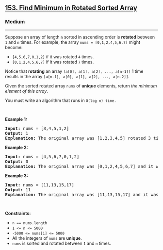 <h2><a href="https://leetcode.com/problems/find-minimum-in-rotated-sorted-array/">153. Find Minimum in Rotated Sorted Array</a></h2><h3>Medium</h3><hr><div style="user-select: auto;"><p style="user-select: auto;">Suppose an array of length <code style="user-select: auto;">n</code> sorted in ascending order is <strong style="user-select: auto;">rotated</strong> between <code style="user-select: auto;">1</code> and <code style="user-select: auto;">n</code> times. For example, the array <code style="user-select: auto;">nums = [0,1,2,4,5,6,7]</code> might become:</p>

<ul style="user-select: auto;">
	<li style="user-select: auto;"><code style="user-select: auto;">[4,5,6,7,0,1,2]</code> if it was rotated <code style="user-select: auto;">4</code> times.</li>
	<li style="user-select: auto;"><code style="user-select: auto;">[0,1,2,4,5,6,7]</code> if it was rotated <code style="user-select: auto;">7</code> times.</li>
</ul>

<p style="user-select: auto;">Notice that <strong style="user-select: auto;">rotating</strong> an array <code style="user-select: auto;">[a[0], a[1], a[2], ..., a[n-1]]</code> 1 time results in the array <code style="user-select: auto;">[a[n-1], a[0], a[1], a[2], ..., a[n-2]]</code>.</p>

<p style="user-select: auto;">Given the sorted rotated array <code style="user-select: auto;">nums</code> of <strong style="user-select: auto;">unique</strong> elements, return <em style="user-select: auto;">the minimum element of this array</em>.</p>

<p style="user-select: auto;">You must write an algorithm that runs in&nbsp;<code style="user-select: auto;">O(log n) time.</code></p>

<p style="user-select: auto;">&nbsp;</p>
<p style="user-select: auto;"><strong style="user-select: auto;">Example 1:</strong></p>

<pre style="user-select: auto;"><strong style="user-select: auto;">Input:</strong> nums = [3,4,5,1,2]
<strong style="user-select: auto;">Output:</strong> 1
<strong style="user-select: auto;">Explanation:</strong> The original array was [1,2,3,4,5] rotated 3 times.
</pre>

<p style="user-select: auto;"><strong style="user-select: auto;">Example 2:</strong></p>

<pre style="user-select: auto;"><strong style="user-select: auto;">Input:</strong> nums = [4,5,6,7,0,1,2]
<strong style="user-select: auto;">Output:</strong> 0
<strong style="user-select: auto;">Explanation:</strong> The original array was [0,1,2,4,5,6,7] and it was rotated 4 times.
</pre>

<p style="user-select: auto;"><strong style="user-select: auto;">Example 3:</strong></p>

<pre style="user-select: auto;"><strong style="user-select: auto;">Input:</strong> nums = [11,13,15,17]
<strong style="user-select: auto;">Output:</strong> 11
<strong style="user-select: auto;">Explanation:</strong> The original array was [11,13,15,17] and it was rotated 4 times. 
</pre>

<p style="user-select: auto;">&nbsp;</p>
<p style="user-select: auto;"><strong style="user-select: auto;">Constraints:</strong></p>

<ul style="user-select: auto;">
	<li style="user-select: auto;"><code style="user-select: auto;">n == nums.length</code></li>
	<li style="user-select: auto;"><code style="user-select: auto;">1 &lt;= n &lt;= 5000</code></li>
	<li style="user-select: auto;"><code style="user-select: auto;">-5000 &lt;= nums[i] &lt;= 5000</code></li>
	<li style="user-select: auto;">All the integers of <code style="user-select: auto;">nums</code> are <strong style="user-select: auto;">unique</strong>.</li>
	<li style="user-select: auto;"><code style="user-select: auto;">nums</code> is sorted and rotated between <code style="user-select: auto;">1</code> and <code style="user-select: auto;">n</code> times.</li>
</ul>
</div>